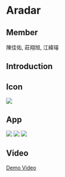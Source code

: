 # Aradar

## Member
陳佳佑, 莊翔旭, 江緯璿

## Introduction


## Icon
![](https://i.imgur.com/k9y13aR.png)

## App
![](https://i.imgur.com/gRz3D5r.jpg)
![](https://i.imgur.com/imX6Aj6.jpg)
![](https://i.imgur.com/psgJQe8.jpg)



## Video
[Demo Video](https://drive.google.com/open?id=1ZKXl6pvX7JknII8navKaPjYu2Rx4knRf)
